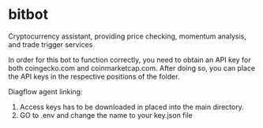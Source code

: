 # bitbot
Cryptocurrency assistant, providing price checking, momentum analysis, and trade trigger services

In order for this bot to function correctly, you need to obtain an API key for both coingecko.com and coinmarketcap.com.
After doing so, you can place the API keys in the respective positions of the folder.

Diagflow agent linking:
1) Access keys has to be downloaded in placed into the main directory.
2) GO to .env and change the name to your key.json file
